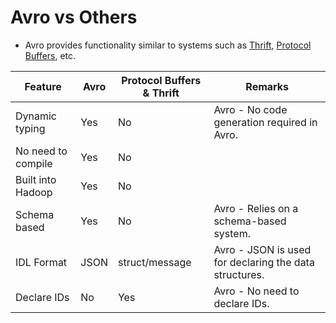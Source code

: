 # Avro vs Others
- Avro provides functionality similar to systems such as [Thrift](Thrift.md), [Protocol Buffers](ProtocolBuffers.md), etc.

| Feature            | Avro | Protocol Buffers & Thrift | Remarks                                                |
|--------------------|------|---------------------------|--------------------------------------------------------|
| Dynamic typing     | Yes  | No                        | Avro - No code generation required in Avro.            |
| No need to compile | Yes  | No                        |                                                        |
| Built into Hadoop  | Yes  | No                        |                                                        |
| Schema based       | Yes  | No                        | Avro - Relies on a schema-based system.                |
| IDL Format         | JSON | struct/message            | Avro - JSON is used for declaring the data structures. |
| Declare IDs        | No   | Yes                       | Avro - No need to declare IDs.                         |

